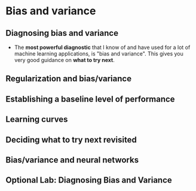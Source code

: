 # Bias and variance

## Diagnosing bias and variance

- The **most powerful diagnostic** that I know of and have used for a lot of machine learning applications, is "bias and variance". This gives you very good guidance on **what to try next**.

## Regularization and bias/variance

## Establishing a baseline level of performance

## Learning curves

## Deciding what to try next revisited

## Bias/variance and neural networks

## Optional Lab: Diagnosing Bias and Variance
